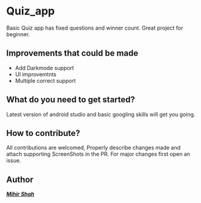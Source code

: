 # Quiz_app
Basic Quiz app has fixed questions and winner count. Great project for beginner.

## Improvements that could be made
* Add Darkmode support
* UI improvemtnts 
* Multiple correct support

## What do you need to get started?
Latest version of android studio and basic googling skills will get you going.

## How to contribute?
All contributions are welcomed, Properly describe changes made and attach supporting ScreenShots in the PR. For major changes first open an issue.

## Author
<a href="https://github.com/Miihir79">***Mihir Shah***</a>
